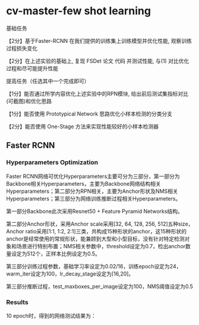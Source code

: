 # cv-master-few shot learning
基础任务

【2分】基于Faster-RCNN 在我们提供的训练集上训练模型并优化性能, 观察训练过程损失变化

【2分】在上述实验的基础上, 复现 FSDet 论文 代码 并测试性能, 与(1) 对比优化过程和尽可能提升性能

提高任务（任选其中一个完成即可）

【1分】能否通过所学内容优化上述实验中的RPN模块, 给出前后测试集指标对比(可截图)和优化思路

【1分】能否使用 Prototypical Network 思路优化小样本检测的分类分支

【2分】能否使用 One-Stage 方法来实现性能较好的小样本检测器

## Faster RCNN
### Hyperparameters Optimization

Faster RCNN网络可优化Hyperparameters主要可分为三部分，第一部分为Backbone相关Hyperparameters，主要为Backbone网络结构相关Hyperparameters；第二部分为RPN相关，主要为Anchor形状及NMS相关Hyperparameters；第三部分为网络训练推断过程相关Hyperparameters。

第一部分Backbone此次采用Resnet50 + Feature Pyramid Networks结构。

第二部分Anchor形状，采用Anchor scale采用[32, 64, 128, 256, 512]五种size，Anchor ratio采用[1:1, 1:2, 2:1]三类，共构成15种形状的anchor，这15种形状的anchor是经常使用的常规形状，能兼顾到大型和小型目标，没有针对特定检测对象和场景进行特别布置；NMS相关参数中，threshold设定为0.7，检出anchor数量设定为512个，正样本比例设定为0.5。

第三部分训练过程参数，基础学习率设定为0.02/16，训练epoch设定为24，warm_iter设定为100，lr_decay_stage设定为[16,20]。

第三部分推断过程，test_maxboxes_per_image设定为100，NMS阈值设定为0.5

### Results

10 epoch时，得到的网络测试结果为：



